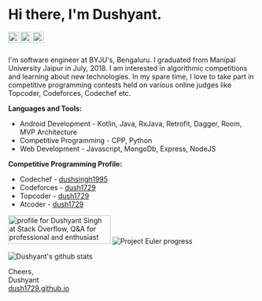 # Hi there, I'm Dushyant.

<a href="https://www.linkedin.com/in/dush1729/">
  <img align="left" alt="Dushyant Singh - LinkedIn" width="22px" src="https://cdn.jsdelivr.net/npm/simple-icons@v3/icons/linkedin.svg"/>
</a>
<a href="mailto:dush1729@gmail.com">
  <img align="left" alt="Dushyant Singh - Mail" width="22px" src="https://img.icons8.com/ios-glyphs/30/000000/new-post.png"/>
</a>
<a href="https://www.youtube.com/channel/UC-_g3T_1YjrLwj9k9Vp0keQ">
  <img align="left" alt="Dushyant Singh - Youtube" width="22px" src="https://cdn.jsdelivr.net/npm/simple-icons@v3/icons/youtube.svg"/>
</a>
<br />
<br />

I'm software engineer at BYJU's, Bengaluru. I graduated from Manipal University Jaipur in July, 2018. I am interested in algorithmic competitions and learning about new technologies. In my spare time, I love to take part in competitive programming contests held on various online judges like Topcoder, Codeforces, Codechef etc.

**Languages and Tools:**
- Android Development - Kotlin, Java, RxJava, Retrofit, Dagger, Room, MVP Architecture
- Competitive Programming - CPP, Python
- Web Development - Javascript, MongoDb, Express, NodeJS

**Competitive Programming Profile:**
- Codechef - [dushsingh1995](https://www.codechef.com/users/dushsingh1995)
- Codeforces - [dush1729](https://www.codeforces.com/profile/div24ever)
- Topcoder - [dush1729](https://www.topcoder.com/members/dush1729)
- Atcoder - [dush1729](https://www.atcoder.jp/users/dush1729)

<a href="https://stackoverflow.com/users/5258585/dushyant-singh"><img src="https://stackoverflow.com/users/flair/5258585.png?theme=dark" width="208" height="58" alt="profile for Dushyant Singh at Stack Overflow, Q&amp;A for professional and enthusiast programmers" title="profile for Dushyant Singh at Stack Overflow, Q&amp;A for professional and enthusiast programmers"></a>
![Project Euler progress](http://projecteuler.net/profile/dush1729.png?theme=dark)

![Dushyant's github stats](https://github-readme-stats.vercel.app/api?username=dush1729&show_icons=true&title_color=00ff41&icon_color=82eefd&text_color=afafaf&bg_color=151515)


Cheers,<br />
Dushyant<br />
[dush1729.github.io](https://dush1729.github.io)
